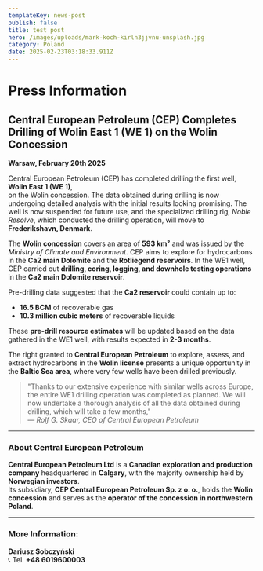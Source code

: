 ```yaml
---
templateKey: news-post
publish: false
title: test post
hero: /images/uploads/mark-koch-kirln3jjvnu-unsplash.jpg
category: Poland
date: 2025-02-23T03:18:33.911Z
---
```

# Press Information

## Central European Petroleum (CEP) Completes Drilling of Wolin East 1 (WE 1) on the Wolin Concession

**Warsaw, February 20th 2025**

Central European Petroleum (CEP) has completed drilling the first well, **Wolin East 1 (WE 1)**,  
on the Wolin concession. The data obtained during drilling is now undergoing detailed analysis with the initial results looking promising. The well is now suspended for future use, and the specialized drilling rig, *Noble Resolve*, which conducted the drilling operation, will move to **Frederikshavn, Denmark**.

The **Wolin concession** covers an area of **593 km²** and was issued by the *Ministry of Climate and Environment*. CEP aims to explore for hydrocarbons in the **Ca2 main Dolomite** and the **Rotliegend reservoirs**. In the WE1 well, CEP carried out **drilling, coring, logging, and downhole testing operations** in the **Ca2 main Dolomite reservoir**.  

Pre-drilling data suggested that the **Ca2 reservoir** could contain up to:
- **16.5 BCM** of recoverable gas
- **10.3 million cubic meters** of recoverable liquids  

These **pre-drill resource estimates** will be updated based on the data gathered in the WE1 well, with results expected in **2-3 months**.

The right granted to **Central European Petroleum** to explore, assess, and extract hydrocarbons in the **Wolin license** presents a unique opportunity in the **Baltic Sea area**, where very few wells have been drilled previously.

> "Thanks to our extensive experience with similar wells across Europe, the entire WE1 drilling operation was completed as planned. We will now undertake a thorough analysis of all the data obtained during drilling, which will take a few months,"  
> — *Rolf G. Skaar, CEO of Central European Petroleum*

---

### About Central European Petroleum

**Central European Petroleum Ltd** is a **Canadian exploration and production company** headquartered in **Calgary**, with the majority ownership held by **Norwegian investors**.  
Its subsidiary, **CEP Central European Petroleum Sp. z o. o.**, holds the **Wolin concession** and serves as the **operator of the concession in northwestern Poland**.

---

### More Information:
**Dariusz Sobczyński**  
📞 Tel. **+48 6019600003**
